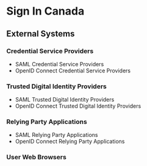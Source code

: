 # Sign In Canada

## External Systems

### Credential Service Providers

* SAML Credential Service Providers
* OpenID Connect Credential Service Providers

### Trusted Digital Identity Providers

* SAML Trusted Digital Identity Providers
* OpenID Connect Trusted Digital Identity Providers

### Relying Party Applications

* SAML Relying Party Applications
* OpenID Connect Relying Party Applications

### User Web Browsers